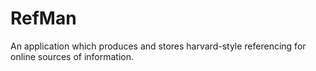 # RefMan
An application which produces and stores harvard-style referencing for online sources of information.